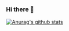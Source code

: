 ### Hi there 👋
[![Anurag's github stats](https://github-readme-stats.vercel.app/api?username=jhryu1208)](https://github.com/anuraghazra/github-readme-stats)
<!--
**jhryu1208/jhryu1208** is a ✨ _special_ ✨ repository because its `README.md` (this file) appears on your GitHub profile.

Here are some ideas to get you started:

- 🔭 I’m currently working on ...
- 🌱 I’m currently learning ...
- 👯 I’m looking to collaborate on ...
- 🤔 I’m looking for help with ...
- 💬 Ask me about ...
- 📫 How to reach me: ...
- 😄 Pronouns: ...
- ⚡ Fun fact: ...
-->

